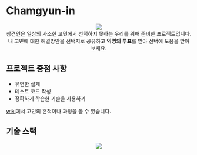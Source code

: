 # Chamgyun-in

<p align="center">
  <img src="https://user-images.githubusercontent.com/6914465/135378308-17825c17-6bbc-4510-afb2-1f2d3bec8ae8.png" />
  <br />
  참견인은 일상의 사소한 고민에서 선택하지 못하는 우리를 위해 준비한 프로젝트입니다.
  <br />
  내 고민에 대한 해결방안을 선택지로 공유하고 <b>익명의 투표</b>를 받아 선택에 도움을 받아보세요.
 </p>
  
  
## 프로젝트 중점 사항
- 유연한 설계
- 테스트 코드 작성
- 정확하게 학습한 기술을 사용하기
  
[wiki](https://github.com/who-is-hu/chamgyun-in/wiki)에서 고민의 흔적이나 과정을 볼 수 있습니다.


## 기술 스택
<p align="center">
  <img src="https://user-images.githubusercontent.com/6914465/135376011-582d3260-5e7d-4518-9647-b9090c986237.png" />
 </p>

